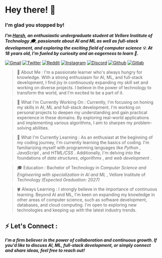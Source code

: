 # Hey there! 👋

### **I'm glad you stopped by!**
 
 ***I'm [Harsh](https://github.com/parazeeknova), an enthusiastic undergraduate student at Vellore Institute of Technology 🎓, passionate about AI and ML as well as full-stack development, and exploring the exciting field of computer science 💡. At 18 years old, I'm fueled by curiosity and an eagerness to learn 🌱.***

[![Gmail](https://img.shields.io/badge/Gmail-D14836?style=for-the-badge&logo=gmail&logoColor=white)](mailto:dev.hashcodes@gmail.com)
[![Twitter](https://img.shields.io/badge/Twitter-1DA1F2?style=for-the-badge&logo=twitter&logoColor=white)](https://twitter.com/hashcodes_)
[![Reddit](https://img.shields.io/badge/Reddit-FF4500?style=for-the-badge&logo=Reddit&logoColor=white)](https://www.reddit.com/user/parazeeknova)
[![Instagram](https://img.shields.io/badge/Instagram-E4405F?style=for-the-badge&logo=instagram&logoColor=white)](https://www.instagram.com/hashcodes_)
[![Discord](https://img.shields.io/badge/Discord-7289DA?style=for-the-badge&logo=discord&logoColor=white)](https://www.discord.com/users/Parazeeknova#0122)
[![Github](https://img.shields.io/badge/GitHub-100000?style=for-the-badge&logo=github&logoColor=white)](https://github.com/parazeeknova)
[![Gitlab](https://img.shields.io/badge/GitLab-330F63?style=for-the-badge&logo=gitlab&logoColor=white)](https://gitlab.com/parazeeknova)

> 🌟 About Me : 
I'm a passionate learner who's always hungry for knowledge. With a strong enthusiasm for AI, ML, and full-stack development, I find joy in continuously expanding my skill set and working on diverse projects. I believe in the power of technology to transform the world, and I'm excited to be a part of it.

> 🔭 What I'm Currently Working On :
Currently, I'm focusing on honing my skills in AI, ML and full-stack development. I'm working on personal projects to deepen my understanding and gain practical experience in these domains. By exploring real-world applications and implementing various algorithms, I aim to sharpen my problem-solving abilities.

> 🌱 What I'm Currently Learning :
As an enthusiast at the beginning of my coding journey, I'm currently learning the basics of coding. I'm familiarizing myself with programming languages like _Python_ , _JavaScript_ , and _HTML/CSS_ . Additionally, I'm delving into the foundations of _data structures_, _algorithms_ , and _web development_ .

> 🎓 Education :
Bachelor of Technology in _Computer Science and Engineering with specialization in AI and ML_ , Vellore Institute of Technology _(Expected Graduation: 2027)_

> 🍀 Always Learning :
I strongly believe in the importance of continuous learning. Beyond AI and ML, I'm keen on expanding my knowledge in other areas of computer science, such as software development, databases, and cloud computing. I'm open to exploring new technologies and keeping up with the latest industry trends.

## ⚡ Let's Connect : 
***I'm a firm believer in the power of collaboration and continuous growth. If you'd like to discuss AI, ML, full-stack development, or simply connect and share ideas, feel free to reach out!***
